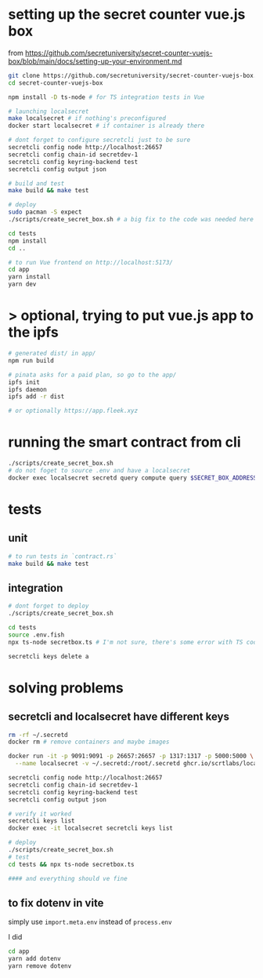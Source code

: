 # setting up the secret counter vue.js box

from https://github.com/secretuniversity/secret-counter-vuejs-box/blob/main/docs/setting-up-your-environment.md

```bash
git clone https://github.com/secretuniversity/secret-counter-vuejs-box.git
cd secret-counter-vuejs-box

npm install -D ts-node # for TS integration tests in Vue

# launching localsecret
make localsecret # if nothing's preconfigured
docker start localsecret # if container is already there

# dont forget to configure secretcli just to be sure
secretcli config node http://localhost:26657
secretcli config chain-id secretdev-1
secretcli config keyring-backend test
secretcli config output json

# build and test
make build && make test

# deploy
sudo pacman -S expect
./scripts/create_secret_box.sh # a big fix to the code was needed here

cd tests
npm install
cd ..

# to run Vue frontend on http://localhost:5173/
cd app
yarn install
yarn dev
```

# > optional, trying to put vue.js app to the ipfs

```bash
# generated dist/ in app/
npm run build

# pinata asks for a paid plan, so go to the app/
ipfs init
ipfs daemon
ipfs add -r dist

# or optionally https://app.fleek.xyz

```

# running the smart contract from cli

```bash
./scripts/create_secret_box.sh
# do not foget to source .env and have a localsecret
docker exec localsecret secretd query compute query $SECRET_BOX_ADDRESS '{"get_count": {}}' | jq
```

# tests

## unit

```bash
# to run tests in `contract.rs`
make build && make test
```

## integration

```bash
# dont forget to deploy
./scripts/create_secret_box.sh

cd tests
source .env.fish
npx ts-node secretbox.ts # I'm not sure, there's some error with TS code

secretcli keys delete a

```

# solving problems

## secretcli and localsecret have different keys

```bash
rm -rf ~/.secretd
docker rm # remove containers and maybe images

docker run -it -p 9091:9091 -p 26657:26657 -p 1317:1317 -p 5000:5000 \
  --name localsecret -v ~/.secretd:/root/.secretd ghcr.io/scrtlabs/localsecret:latest

secretcli config node http://localhost:26657
secretcli config chain-id secretdev-1
secretcli config keyring-backend test
secretcli config output json

# verify it worked
secretcli keys list
docker exec -it localsecret secretcli keys list

# deploy
./scripts/create_secret_box.sh
# test
cd tests && npx ts-node secretbox.ts

#### and everything should ve fine
```

## to fix dotenv in vite

simply use `import.meta.env` instead of `process.env`

I did

```bash
cd app
yarn add dotenv
yarn remove dotenv
```
